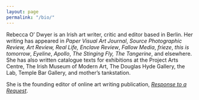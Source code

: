 ```yaml
---
layout: page
permalink: "/bio/"
---
```

Rebecca O’ Dwyer is an Irish art writer, critic and editor based in Berlin. Her writing has appeared in _Paper Visual Art Journal_, _Source Photographic Review, Art Review, Real Life,_ _Enclave Review_, _Fallow Media_, _frieze_, _this is tomorrow_, _Eyeline_, _Apollo_, _The Stinging Fly,_ _The Tangerine_, and elsewhere. She has also written catalogue texts for exhibitions at the Project Arts Centre, The Irish Museum of Modern Art, The Douglas Hyde Gallery, the Lab, Temple Bar Gallery, and mother’s tankstation.

She is the founding editor of online art writing publication, [_Response to a Request_](https://drive.google.com/file/d/1gah1wkntkGj9gaI_KwUoic1GXuvtM4BZ/view?usp=sharing).